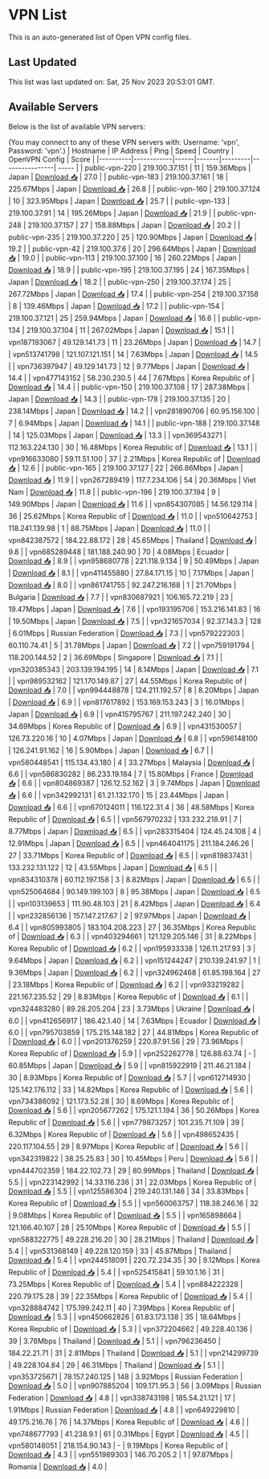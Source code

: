 # VPN List

This is an auto-generated list of Open VPN config files.

## Last Updated

This list was last updated on: Sat, 25 Nov 2023 20:53:01 GMT.

## Available Servers

Below is the list of available VPN servers:

(You may connect to any of these VPN servers with: Username: 'vpn', Password: 'vpn'.)
| Hostname | IP Address | Ping | Speed | Country | OpenVPN Config | Score |
|----------|------------|------|-------|---------|----------------| ----- |
| public-vpn-220 | 219.100.37.151 | 11 | 159.36Mbps | Japan | [Download 📥](./configs/server_0_JP.ovpn) | 27.0 |
| public-vpn-183 | 219.100.37.161 | 18 | 225.67Mbps | Japan | [Download 📥](./configs/server_1_JP.ovpn) | 26.8 |
| public-vpn-160 | 219.100.37.124 | 10 | 323.95Mbps | Japan | [Download 📥](./configs/server_2_JP.ovpn) | 25.7 |
| public-vpn-133 | 219.100.37.91 | 14 | 195.26Mbps | Japan | [Download 📥](./configs/server_3_JP.ovpn) | 21.9 |
| public-vpn-248 | 219.100.37.157 | 27 | 158.88Mbps | Japan | [Download 📥](./configs/server_4_JP.ovpn) | 20.2 |
| public-vpn-235 | 219.100.37.220 | 25 | 120.90Mbps | Japan | [Download 📥](./configs/server_5_JP.ovpn) | 19.2 |
| public-vpn-42 | 219.100.37.6 | 20 | 296.64Mbps | Japan | [Download 📥](./configs/server_6_JP.ovpn) | 19.0 |
| public-vpn-113 | 219.100.37.100 | 16 | 260.22Mbps | Japan | [Download 📥](./configs/server_7_JP.ovpn) | 18.9 |
| public-vpn-195 | 219.100.37.195 | 24 | 167.35Mbps | Japan | [Download 📥](./configs/server_8_JP.ovpn) | 18.2 |
| public-vpn-250 | 219.100.37.174 | 25 | 267.72Mbps | Japan | [Download 📥](./configs/server_9_JP.ovpn) | 17.4 |
| public-vpn-254 | 219.100.37.158 | 8 | 139.46Mbps | Japan | [Download 📥](./configs/server_10_JP.ovpn) | 17.2 |
| public-vpn-154 | 219.100.37.121 | 25 | 259.94Mbps | Japan | [Download 📥](./configs/server_11_JP.ovpn) | 16.6 |
| public-vpn-134 | 219.100.37.104 | 11 | 267.02Mbps | Japan | [Download 📥](./configs/server_12_JP.ovpn) | 15.1 |
| vpn187193067 | 49.129.141.73 | 11 | 23.26Mbps | Japan | [Download 📥](./configs/server_13_JP.ovpn) | 14.7 |
| vpn513741798 | 121.107.121.151 | 14 | 7.63Mbps | Japan | [Download 📥](./configs/server_14_JP.ovpn) | 14.5 |
| vpn736397947 | 49.129.141.73 | 12 | 9.77Mbps | Japan | [Download 📥](./configs/server_15_JP.ovpn) | 14.4 |
| vpn477143152 | 58.230.230.5 | 44 | 7.67Mbps | Korea Republic of | [Download 📥](./configs/server_16_KR.ovpn) | 14.4 |
| public-vpn-150 | 219.100.37.108 | 17 | 287.38Mbps | Japan | [Download 📥](./configs/server_17_JP.ovpn) | 14.3 |
| public-vpn-178 | 219.100.37.135 | 20 | 238.14Mbps | Japan | [Download 📥](./configs/server_18_JP.ovpn) | 14.2 |
| vpn281890706 | 60.95.156.100 | 7 | 6.94Mbps | Japan | [Download 📥](./configs/server_19_JP.ovpn) | 14.1 |
| public-vpn-188 | 219.100.37.148 | 14 | 125.03Mbps | Japan | [Download 📥](./configs/server_20_JP.ovpn) | 13.3 |
| vpn369543271 | 112.163.224.130 | 30 | 16.48Mbps | Korea Republic of | [Download 📥](./configs/server_21_KR.ovpn) | 13.1 |
| vpn916633080 | 59.11.51.100 | 37 | 2.21Mbps | Korea Republic of | [Download 📥](./configs/server_22_KR.ovpn) | 12.6 |
| public-vpn-165 | 219.100.37.127 | 22 | 266.86Mbps | Japan | [Download 📥](./configs/server_23_JP.ovpn) | 11.9 |
| vpn267289419 | 117.7.234.106 | 54 | 20.36Mbps | Viet Nam | [Download 📥](./configs/server_24_VN.ovpn) | 11.8 |
| public-vpn-196 | 219.100.37.194 | 9 | 149.90Mbps | Japan | [Download 📥](./configs/server_25_JP.ovpn) | 11.6 |
| vpn854307085 | 14.56.129.114 | 36 | 25.62Mbps | Korea Republic of | [Download 📥](./configs/server_26_KR.ovpn) | 11.0 |
| vpn510642753 | 118.241.139.98 | 1 | 88.75Mbps | Japan | [Download 📥](./configs/server_27_JP.ovpn) | 11.0 |
| vpn842387572 | 184.22.88.172 | 28 | 45.65Mbps | Thailand | [Download 📥](./configs/server_28_TH.ovpn) | 9.8 |
| vpn685289448 | 181.188.240.90 | 70 | 4.08Mbps | Ecuador | [Download 📥](./configs/server_29_EC.ovpn) | 8.9 |
| vpn958680778 | 221.118.9.134 | 9 | 50.49Mbps | Japan | [Download 📥](./configs/server_30_JP.ovpn) | 8.1 |
| vpn411455880 | 27.84.171.15 | 10 | 7.17Mbps | Japan | [Download 📥](./configs/server_31_JP.ovpn) | 8.0 |
| vpn861741755 | 92.247.216.168 | 1 | 21.70Mbps | Bulgaria | [Download 📥](./configs/server_32_BG.ovpn) | 7.7 |
| vpn830687921 | 106.165.72.219 | 23 | 19.47Mbps | Japan | [Download 📥](./configs/server_33_JP.ovpn) | 7.6 |
| vpn193195706 | 153.216.141.83 | 16 | 19.50Mbps | Japan | [Download 📥](./configs/server_34_JP.ovpn) | 7.5 |
| vpn321657034 | 92.37.143.3 | 128 | 6.01Mbps | Russian Federation | [Download 📥](./configs/server_35_RU.ovpn) | 7.3 |
| vpn579222303 | 60.110.74.41 | 5 | 31.78Mbps | Japan | [Download 📥](./configs/server_36_JP.ovpn) | 7.2 |
| vpn759191794 | 118.200.144.52 | 2 | 36.69Mbps | Singapore | [Download 📥](./configs/server_37_SG.ovpn) | 7.1 |
| vpn320385343 | 203.139.194.195 | 14 | 8.14Mbps | Japan | [Download 📥](./configs/server_38_JP.ovpn) | 7.1 |
| vpn989532162 | 121.170.149.87 | 27 | 44.55Mbps | Korea Republic of | [Download 📥](./configs/server_39_KR.ovpn) | 7.0 |
| vpn994448878 | 124.211.192.57 | 8 | 8.20Mbps | Japan | [Download 📥](./configs/server_40_JP.ovpn) | 6.9 |
| vpn817617892 | 153.169.153.243 | 3 | 16.01Mbps | Japan | [Download 📥](./configs/server_41_JP.ovpn) | 6.9 |
| vpn415795767 | 211.197.242.240 | 30 | 34.69Mbps | Korea Republic of | [Download 📥](./configs/server_42_KR.ovpn) | 6.9 |
| vpn431530057 | 126.73.220.16 | 10 | 4.07Mbps | Japan | [Download 📥](./configs/server_43_JP.ovpn) | 6.8 |
| vpn596148100 | 126.241.91.162 | 16 | 5.90Mbps | Japan | [Download 📥](./configs/server_44_JP.ovpn) | 6.7 |
| vpn580448541 | 115.134.43.180 | 4 | 33.27Mbps | Malaysia | [Download 📥](./configs/server_45_MY.ovpn) | 6.6 |
| vpn586830282 | 86.233.19.184 | 7 | 15.80Mbps | France | [Download 📥](./configs/server_46_FR.ovpn) | 6.6 |
| vpn804869387 | 126.12.52.162 | 3 | 9.74Mbps | Japan | [Download 📥](./configs/server_47_JP.ovpn) | 6.6 |
| vpn342992131 | 61.21.132.170 | 15 | 23.44Mbps | Japan | [Download 📥](./configs/server_48_JP.ovpn) | 6.6 |
| vpn670124011 | 116.122.31.4 | 36 | 48.58Mbps | Korea Republic of | [Download 📥](./configs/server_49_KR.ovpn) | 6.5 |
| vpn567970232 | 133.232.218.91 | 7 | 8.77Mbps | Japan | [Download 📥](./configs/server_50_JP.ovpn) | 6.5 |
| vpn283315404 | 124.45.24.108 | 4 | 12.91Mbps | Japan | [Download 📥](./configs/server_51_JP.ovpn) | 6.5 |
| vpn464041175 | 211.184.246.26 | 27 | 33.71Mbps | Korea Republic of | [Download 📥](./configs/server_52_KR.ovpn) | 6.5 |
| vpn819837431 | 133.232.131.122 | 12 | 43.55Mbps | Japan | [Download 📥](./configs/server_53_JP.ovpn) | 6.5 |
| vpn834310378 | 60.112.197.158 | 3 | 8.82Mbps | Japan | [Download 📥](./configs/server_54_JP.ovpn) | 6.5 |
| vpn525064684 | 90.149.199.103 | 8 | 95.38Mbps | Japan | [Download 📥](./configs/server_55_JP.ovpn) | 6.5 |
| vpn103139653 | 111.90.48.103 | 21 | 8.42Mbps | Japan | [Download 📥](./configs/server_56_JP.ovpn) | 6.4 |
| vpn232856136 | 157.147.217.67 | 2 | 97.97Mbps | Japan | [Download 📥](./configs/server_57_JP.ovpn) | 6.4 |
| vpn805993805 | 183.104.208.223 | 27 | 36.35Mbps | Korea Republic of | [Download 📥](./configs/server_58_KR.ovpn) | 6.3 |
| vpn403294661 | 121.129.205.146 | 31 | 8.22Mbps | Korea Republic of | [Download 📥](./configs/server_59_KR.ovpn) | 6.2 |
| vpn195933338 | 126.11.217.93 | 3 | 9.64Mbps | Japan | [Download 📥](./configs/server_60_JP.ovpn) | 6.2 |
| vpn151244247 | 210.139.241.97 | 1 | 9.36Mbps | Japan | [Download 📥](./configs/server_61_JP.ovpn) | 6.2 |
| vpn324962468 | 61.85.198.164 | 27 | 23.18Mbps | Korea Republic of | [Download 📥](./configs/server_62_KR.ovpn) | 6.2 |
| vpn933219282 | 221.167.235.52 | 29 | 8.83Mbps | Korea Republic of | [Download 📥](./configs/server_63_KR.ovpn) | 6.1 |
| vpn324483280 | 89.28.205.204 | 23 | 3.73Mbps | Ukraine | [Download 📥](./configs/server_64_UA.ovpn) | 6.0 |
| vpn412656917 | 186.42.1.40 | 14 | 7.63Mbps | Ecuador | [Download 📥](./configs/server_65_EC.ovpn) | 6.0 |
| vpn795703859 | 175.215.148.182 | 27 | 44.81Mbps | Korea Republic of | [Download 📥](./configs/server_66_KR.ovpn) | 6.0 |
| vpn201376259 | 220.87.91.56 | 29 | 73.96Mbps | Korea Republic of | [Download 📥](./configs/server_67_KR.ovpn) | 5.9 |
| vpn252262778 | 126.88.63.74 | - | 60.85Mbps | Japan | [Download 📥](./configs/server_68_JP.ovpn) | 5.9 |
| vpn815922919 | 211.46.21.184 | 30 | 8.93Mbps | Korea Republic of | [Download 📥](./configs/server_69_KR.ovpn) | 5.7 |
| vpn612714930 | 125.142.176.112 | 33 | 14.82Mbps | Korea Republic of | [Download 📥](./configs/server_70_KR.ovpn) | 5.6 |
| vpn734386092 | 121.173.52.28 | 30 | 8.69Mbps | Korea Republic of | [Download 📥](./configs/server_71_KR.ovpn) | 5.6 |
| vpn205677262 | 175.121.1.194 | 36 | 50.26Mbps | Korea Republic of | [Download 📥](./configs/server_72_KR.ovpn) | 5.6 |
| vpn779873257 | 101.235.71.109 | 39 | 6.32Mbps | Korea Republic of | [Download 📥](./configs/server_73_KR.ovpn) | 5.6 |
| vpn498652435 | 220.117.104.55 | 29 | 8.97Mbps | Korea Republic of | [Download 📥](./configs/server_74_KR.ovpn) | 5.6 |
| vpn342319822 | 38.25.25.83 | 30 | 10.45Mbps | Peru | [Download 📥](./configs/server_75_PE.ovpn) | 5.6 |
| vpn444702359 | 184.22.102.73 | 29 | 80.99Mbps | Thailand | [Download 📥](./configs/server_76_TH.ovpn) | 5.5 |
| vpn223142992 | 14.33.116.236 | 31 | 22.03Mbps | Korea Republic of | [Download 📥](./configs/server_77_KR.ovpn) | 5.5 |
| vpn125586304 | 219.240.131.146 | 34 | 33.83Mbps | Korea Republic of | [Download 📥](./configs/server_78_KR.ovpn) | 5.5 |
| vpn560063757 | 118.38.246.16 | 32 | 9.08Mbps | Korea Republic of | [Download 📥](./configs/server_79_KR.ovpn) | 5.5 |
| vpn165898664 | 121.166.40.107 | 28 | 25.10Mbps | Korea Republic of | [Download 📥](./configs/server_80_KR.ovpn) | 5.5 |
| vpn588322775 | 49.228.216.20 | 30 | 28.21Mbps | Thailand | [Download 📥](./configs/server_81_TH.ovpn) | 5.4 |
| vpn531368149 | 49.228.120.159 | 33 | 45.87Mbps | Thailand | [Download 📥](./configs/server_82_TH.ovpn) | 5.4 |
| vpn244518091 | 220.72.234.35 | 30 | 9.12Mbps | Korea Republic of | [Download 📥](./configs/server_83_KR.ovpn) | 5.4 |
| vpn525415841 | 59.10.1.16 | 31 | 73.25Mbps | Korea Republic of | [Download 📥](./configs/server_84_KR.ovpn) | 5.4 |
| vpn884222328 | 220.79.175.28 | 39 | 22.35Mbps | Korea Republic of | [Download 📥](./configs/server_85_KR.ovpn) | 5.4 |
| vpn328884742 | 175.199.242.11 | 40 | 7.39Mbps | Korea Republic of | [Download 📥](./configs/server_86_KR.ovpn) | 5.3 |
| vpn450662826 | 61.83.173.138 | 35 | 18.64Mbps | Korea Republic of | [Download 📥](./configs/server_87_KR.ovpn) | 5.3 |
| vpn372204662 | 49.228.40.136 | 39 | 3.76Mbps | Thailand | [Download 📥](./configs/server_88_TH.ovpn) | 5.1 |
| vpn796236450 | 184.22.21.71 | 31 | 2.81Mbps | Thailand | [Download 📥](./configs/server_89_TH.ovpn) | 5.1 |
| vpn214299739 | 49.228.104.84 | 29 | 46.31Mbps | Thailand | [Download 📥](./configs/server_90_TH.ovpn) | 5.1 |
| vpn353725671 | 78.157.240.125 | 148 | 3.92Mbps | Russian Federation | [Download 📥](./configs/server_91_RU.ovpn) | 5.0 |
| vpn907885204 | 109.171.95.3 | 56 | 3.09Mbps | Russian Federation | [Download 📥](./configs/server_92_RU.ovpn) | 4.8 |
| vpn338743198 | 185.54.21.121 | 17 | 1.91Mbps | Russian Federation | [Download 📥](./configs/server_93_RU.ovpn) | 4.8 |
| vpn649229810 | 49.175.216.76 | 76 | 14.37Mbps | Korea Republic of | [Download 📥](./configs/server_94_KR.ovpn) | 4.6 |
| vpn748677793 | 41.238.9.1 | 61 | 0.31Mbps | Egypt | [Download 📥](./configs/server_95_EG.ovpn) | 4.5 |
| vpn580148051 | 218.154.90.143 | - | 9.19Mbps | Korea Republic of | [Download 📥](./configs/server_96_KR.ovpn) | 4.3 |
| vpn551989303 | 146.70.205.2 | 1 | 97.87Mbps | Romania | [Download 📥](./configs/server_97_RO.ovpn) | 4.0 |
